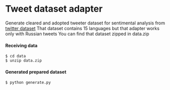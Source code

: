 # Tweet dataset adapter

Generate cleared and adopted tweeter dataset for sentimental analysis
from [twitter dataset](https://www.clarin.si/repository/xmlui/handle/11356/1054)
That dataset contains 15 languages but that adapter works only with Russian tweets
You can find that dataset zipped in data.zip


#### Receiving data
```
$ cd data
$ unzip data.zip
```

#### Generated prepared dataset
```
$ python generate.py
```
